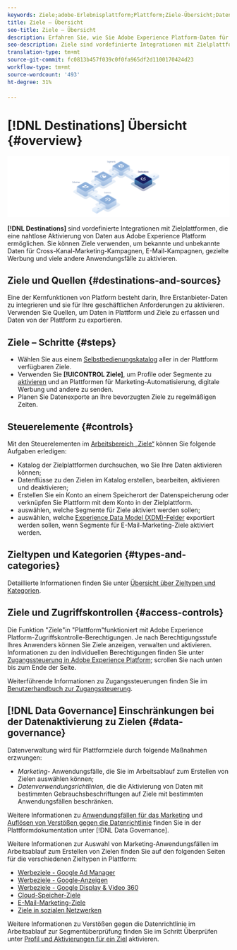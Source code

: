 ```yaml
---
keywords: Ziele;adobe-Erlebnisplattform;Plattform;Ziele-Übersicht;Daten aktivieren;Aktivieren;
title: Ziele – Übersicht
seo-title: Ziele – Übersicht
description: Erfahren Sie, wie Sie Adobe Experience Platform-Daten für Cross-Kanal-Marketing-Kampagnen, E-Mails, gezielte Werbung und mehr aktivieren können.
seo-description: Ziele sind vordefinierte Integrationen mit Zielplattformen, die die nahtlose Aktivierung von Daten aus Adobe Experience Platform ermöglichen. Sie können Destinations in Adobe Experience Platform verwenden, um bekannte und unbekannte Daten für Cross-Kanal-Marketing-Kampagnen, E-Mail-Kampagnen, gezielte Werbung und viele andere Anwendungsfälle zu aktivieren.
translation-type: tm+mt
source-git-commit: fc0813b457f039c0f0fa965df2d1100170424d23
workflow-type: tm+mt
source-wordcount: '493'
ht-degree: 31%

---
```



# [!DNL Destinations] Übersicht {#overview}

![Übersichtsbanner Ziele](./assets/overview/destinations-overview-banner.png)

**[!DNL Destinations]** sind vordefinierte Integrationen mit Zielplattformen, die eine nahtlose Aktivierung von Daten aus Adobe Experience Platform ermöglichen. Sie können Ziele verwenden, um bekannte und unbekannte Daten für Cross-Kanal-Marketing-Kampagnen, E-Mail-Kampagnen, gezielte Werbung und viele andere Anwendungsfälle zu aktivieren.

## Ziele und Quellen {#destinations-and-sources}

Eine der Kernfunktionen von Platform besteht darin, Ihre Erstanbieter-Daten zu integrieren und sie für Ihre geschäftlichen Anforderungen zu aktivieren. Verwenden Sie Quellen, um Daten in Plattform und Ziele zu erfassen und Daten von der Plattform zu exportieren.

## Ziele – Schritte {#steps}

* Wählen Sie aus einem [Selbstbedienungskatalog](./catalog/overview.md) aller in der Plattform verfügbaren Ziele.
* Verwenden Sie **[!UICONTROL Ziele]**, um Profile oder Segmente zu [aktivieren](./ui/activate-destinations.md) und an Plattformen für Marketing-Automatisierung, digitale Werbung und andere zu senden.
* Planen Sie Datenexporte an Ihre bevorzugten Ziele zu regelmäßigen Zeiten.

## Steuerelemente {#controls}

Mit den Steuerelementen im [Arbeitsbereich „Ziele“](./ui/destinations-workspace.md) können Sie folgende Aufgaben erledigen:

* Katalog der Zielplattformen durchsuchen, wo Sie Ihre Daten aktivieren können;
* Datenflüsse zu den Zielen im Katalog erstellen, bearbeiten, aktivieren und deaktivieren;
* Erstellen Sie ein Konto an einem Speicherort der Datenspeicherung oder verknüpfen Sie Plattform mit dem Konto in der Zielplattform.
* auswählen, welche Segmente für Ziele aktiviert werden sollen;
* auswählen, welche [Experience Data Model (XDM)-Felder](../xdm/home.md) exportiert werden sollen, wenn Segmente für E-Mail-Marketing-Ziele aktiviert werden.

## Zieltypen und Kategorien {#types-and-categories}

Detaillierte Informationen finden Sie unter [Übersicht über Zieltypen und Kategorien](./destination-types.md).

## Ziele und Zugriffskontrollen {#access-controls}

Die Funktion &quot;Ziele&quot;in &quot;Plattform&quot;funktioniert mit Adobe Experience Platform-Zugriffskontrolle-Berechtigungen. Je nach Berechtigungsstufe Ihres Anwenders können Sie Ziele anzeigen, verwalten und aktivieren. Informationen zu den individuellen Berechtigungen finden Sie unter [Zugangssteuerung in Adobe Experience Platform](../access-control/home.md); scrollen Sie nach unten bis zum Ende der Seite.

Weiterführende Informationen zu Zugangssteuerungen finden Sie im [Benutzerhandbuch zur Zugangssteuerung](../access-control/ui/overview.md).

## [!DNL Data Governance] Einschränkungen bei der Datenaktivierung zu Zielen  {#data-governance}

Datenverwaltung wird für Plattformziele durch folgende Maßnahmen erzwungen:

* *Marketing-* Anwendungsfälle, die Sie im Arbeitsablauf zum Erstellen von Zielen auswählen können;
* *Datenverwendungsrichtlinien,* die die Aktivierung von Daten mit bestimmten Gebrauchsbeschriftungen auf Ziele mit bestimmten Anwendungsfällen beschränken.

Weitere Informationen zu [Anwendungsfällen für das Marketing](../data-governance/policies/overview.md) und [Auflösen von Verstößen gegen die Datenrichtlinie](../data-governance/enforcement/auto-enforcement.md) finden Sie in der Plattformdokumentation unter [!DNL Data Governance].

Weitere Informationen zur Auswahl von Marketing-Anwendungsfällen im Arbeitsablauf zum Erstellen von Zielen finden Sie auf den folgenden Seiten für die verschiedenen Zieltypen in Plattform:

* [Werbeziele - Google Ad Manager  ](./catalog/advertising/google-ad-manager.md)
* [Werbeziele - Google-Anzeigen](./catalog/advertising/google-ads-destination.md)
* [Werbeziele - Google Display &amp; Video 360  ](./catalog/advertising/google-dv360.md)
* [ Cloud-Speicher-Ziele](./catalog/cloud-storage/workflow.md)
* [E-Mail-Marketing-Ziele](./catalog/email-marketing/overview.md)
* [Ziele in sozialen Netzwerken ](./catalog/social/workflow.md)

Weitere Informationen zu Verstößen gegen die Datenrichtlinie im Arbeitsablauf zur Segmentüberprüfung finden Sie im Schritt Überprüfen unter [Profil und Aktivierungen für ein Ziel](./ui/activate-destinations.md#review) aktivieren.